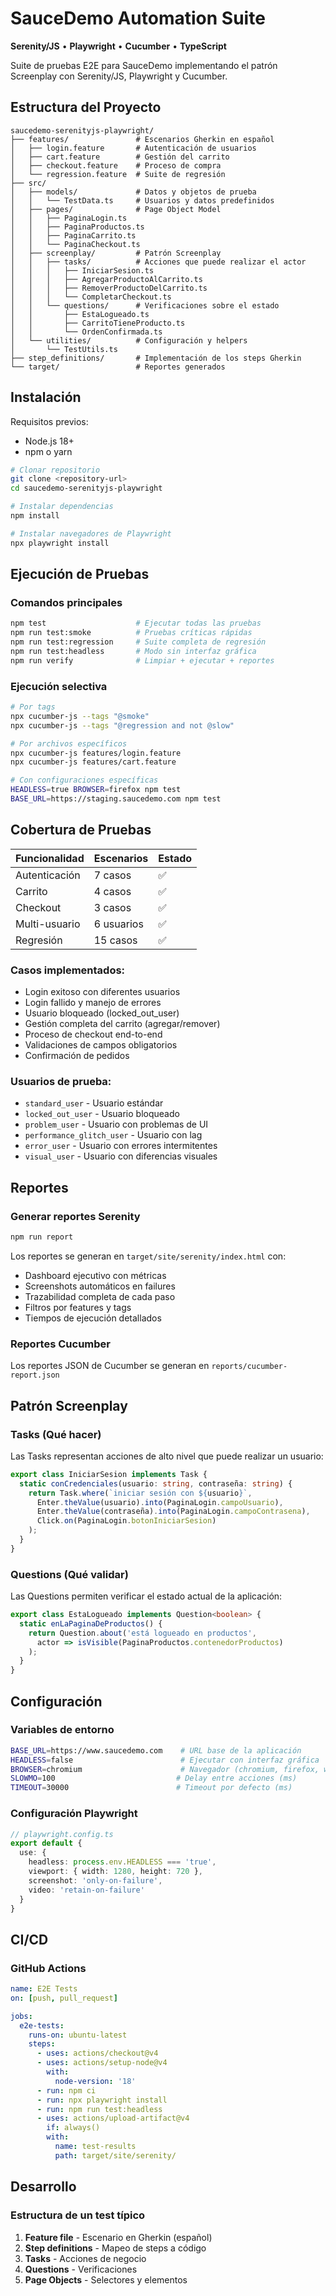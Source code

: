 # SauceDemo Automation Suite

**Serenity/JS** • **Playwright** • **Cucumber** • **TypeScript**

Suite de pruebas E2E para SauceDemo implementando el patrón Screenplay con Serenity/JS, Playwright y Cucumber.

## Estructura del Proyecto

```
saucedemo-serenityjs-playwright/
├── features/               # Escenarios Gherkin en español
│   ├── login.feature       # Autenticación de usuarios  
│   ├── cart.feature        # Gestión del carrito
│   ├── checkout.feature    # Proceso de compra
│   └── regression.feature  # Suite de regresión
├── src/
│   ├── models/             # Datos y objetos de prueba
│   │   └── TestData.ts     # Usuarios y datos predefinidos
│   ├── pages/              # Page Object Model
│   │   ├── PaginaLogin.ts
│   │   ├── PaginaProductos.ts
│   │   ├── PaginaCarrito.ts
│   │   └── PaginaCheckout.ts
│   ├── screenplay/         # Patrón Screenplay
│   │   ├── tasks/          # Acciones que puede realizar el actor
│   │   │   ├── IniciarSesion.ts
│   │   │   ├── AgregarProductoAlCarrito.ts
│   │   │   ├── RemoverProductoDelCarrito.ts
│   │   │   └── CompletarCheckout.ts
│   │   └── questions/      # Verificaciones sobre el estado
│   │       ├── EstaLogueado.ts
│   │       ├── CarritoTieneProducto.ts
│   │       └── OrdenConfirmada.ts
│   └── utilities/          # Configuración y helpers
│       └── TestUtils.ts
├── step_definitions/       # Implementación de los steps Gherkin
└── target/                 # Reportes generados
```

## Instalación

Requisitos previos:
- Node.js 18+
- npm o yarn

```bash
# Clonar repositorio
git clone <repository-url>
cd saucedemo-serenityjs-playwright

# Instalar dependencias
npm install

# Instalar navegadores de Playwright
npx playwright install
```

## Ejecución de Pruebas

### Comandos principales
```bash
npm test                    # Ejecutar todas las pruebas
npm run test:smoke          # Pruebas críticas rápidas
npm run test:regression     # Suite completa de regresión
npm run test:headless       # Modo sin interfaz gráfica
npm run verify              # Limpiar + ejecutar + reportes
```

### Ejecución selectiva
```bash
# Por tags
npx cucumber-js --tags "@smoke"
npx cucumber-js --tags "@regression and not @slow"

# Por archivos específicos
npx cucumber-js features/login.feature
npx cucumber-js features/cart.feature

# Con configuraciones específicas
HEADLESS=true BROWSER=firefox npm test
BASE_URL=https://staging.saucedemo.com npm test
```

## Cobertura de Pruebas

| Funcionalidad | Escenarios | Estado |
|---------------|------------|--------|
| Autenticación | 7 casos | ✅ |
| Carrito | 4 casos | ✅ |
| Checkout | 3 casos | ✅ |
| Multi-usuario | 6 usuarios | ✅ |
| Regresión | 15 casos | ✅ |

### Casos implementados:
- Login exitoso con diferentes usuarios
- Login fallido y manejo de errores
- Usuario bloqueado (locked_out_user)
- Gestión completa del carrito (agregar/remover)
- Proceso de checkout end-to-end
- Validaciones de campos obligatorios
- Confirmación de pedidos

### Usuarios de prueba:
- `standard_user` - Usuario estándar
- `locked_out_user` - Usuario bloqueado
- `problem_user` - Usuario con problemas de UI
- `performance_glitch_user` - Usuario con lag
- `error_user` - Usuario con errores intermitentes
- `visual_user` - Usuario con diferencias visuales

## Reportes

### Generar reportes Serenity
```bash
npm run report
```

Los reportes se generan en `target/site/serenity/index.html` con:
- Dashboard ejecutivo con métricas
- Screenshots automáticos en failures
- Trazabilidad completa de cada paso
- Filtros por features y tags
- Tiempos de ejecución detallados

### Reportes Cucumber
Los reportes JSON de Cucumber se generan en `reports/cucumber-report.json`

## Patrón Screenplay

### Tasks (Qué hacer)
Las Tasks representan acciones de alto nivel que puede realizar un usuario:

```typescript
export class IniciarSesion implements Task {
  static conCredenciales(usuario: string, contraseña: string) {
    return Task.where(`iniciar sesión con ${usuario}`,
      Enter.theValue(usuario).into(PaginaLogin.campoUsuario),
      Enter.theValue(contraseña).into(PaginaLogin.campoContrasena),
      Click.on(PaginaLogin.botonIniciarSesion)
    );
  }
}
```

### Questions (Qué validar)
Las Questions permiten verificar el estado actual de la aplicación:

```typescript
export class EstaLogueado implements Question<boolean> {
  static enLaPaginaDeProductos() {
    return Question.about('está logueado en productos',
      actor => isVisible(PaginaProductos.contenedorProductos)
    );
  }
}
```

## Configuración

### Variables de entorno
```bash
BASE_URL=https://www.saucedemo.com    # URL base de la aplicación
HEADLESS=false                        # Ejecutar con interfaz gráfica
BROWSER=chromium                      # Navegador (chromium, firefox, webkit)
SLOWMO=100                           # Delay entre acciones (ms)
TIMEOUT=30000                        # Timeout por defecto (ms)
```

### Configuración Playwright
```typescript
// playwright.config.ts
export default {
  use: {
    headless: process.env.HEADLESS === 'true',
    viewport: { width: 1280, height: 720 },
    screenshot: 'only-on-failure',
    video: 'retain-on-failure'
  }
}
```

## CI/CD

### GitHub Actions
```yaml
name: E2E Tests
on: [push, pull_request]

jobs:
  e2e-tests:
    runs-on: ubuntu-latest
    steps:
      - uses: actions/checkout@v4
      - uses: actions/setup-node@v4
        with:
          node-version: '18'
      - run: npm ci
      - run: npx playwright install
      - run: npm run test:headless
      - uses: actions/upload-artifact@v4
        if: always()
        with:
          name: test-results
          path: target/site/serenity/
```

## Desarrollo

### Estructura de un test típico
1. **Feature file** - Escenario en Gherkin (español)
2. **Step definitions** - Mapeo de steps a código
3. **Tasks** - Acciones de negocio
4. **Questions** - Verificaciones
5. **Page Objects** - Selectores y elementos

